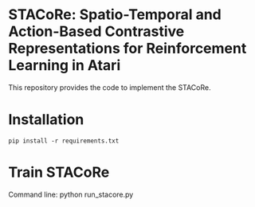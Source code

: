 # STACoRe: Spatio-Temporal and Action-Based Contrastive Representations for Reinforcement Learning in Atari
This repository provides the code to implement the STACoRe.

# Installation
~~~
pip install -r requirements.txt
~~~

# Train STACoRe
Command line: python run_stacore.py

